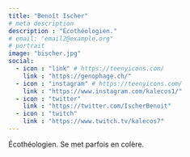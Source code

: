 ```yaml
---
title: "Benoît Ischer"
# meta description
description : "Écothéologien."
# email: "email2@example.org"
# portrait
image: "bischer.jpg"
social:
  - icon : "link" # https://teenyicons.com/
    link : "https://genophage.ch/"
  - icon : "instagram" # https://teenyicons.com/
    link : "https://www.instagram.com/kalecos1/"
  - icon : "twitter"
    link : "https://twitter.com/IscherBenoit"
  - icon : "twitch" 
    link : "https://www.twitch.tv/kalecos7"
---
```


Écothéologien. Se met parfois en colère.